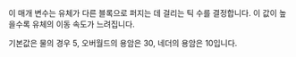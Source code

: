 이 매개 변수는 유체가 다른 블록으로 퍼지는 데 걸리는 틱 수를 결정합니다. 이 값이 높을수록 유체의 이동 속도가 느려집니다.

기본값은 물의 경우 5, 오버월드의 용암은 30, 네더의 용암은 10입니다.